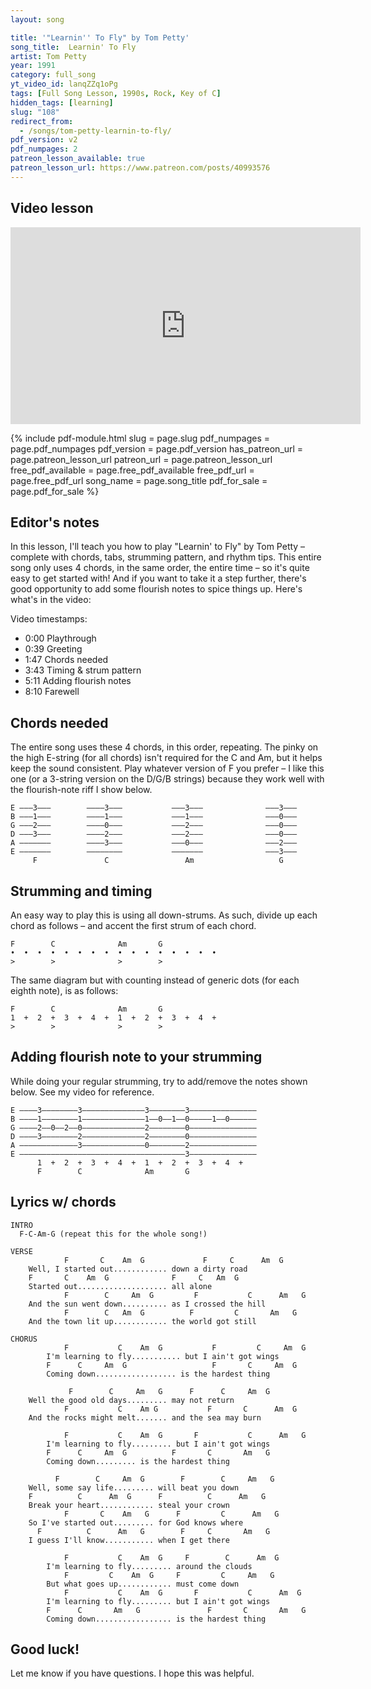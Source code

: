 ```yaml
---
layout: song

title: '"Learnin'' To Fly" by Tom Petty'
song_title:  Learnin' To Fly
artist: Tom Petty
year: 1991
category: full_song
yt_video_id: lanqZZq1oPg
tags: [Full Song Lesson, 1990s, Rock, Key of C]
hidden_tags: [learning]
slug: "108"
redirect_from:
  - /songs/tom-petty-learnin-to-fly/
pdf_version: v2
pdf_numpages: 2
patreon_lesson_available: true
patreon_lesson_url: https://www.patreon.com/posts/40993576
---
```


## Video lesson

<iframe width="560" height="315" src="https://www.youtube.com/embed/lanqZZq1oPg?showinfo=0" frameborder="0" allowfullscreen></iframe>

{% include pdf-module.html slug = page.slug pdf_numpages = page.pdf_numpages pdf_version = page.pdf_version has_patreon_url = page.patreon_lesson_url patreon_url = page.patreon_lesson_url free_pdf_available = page.free_pdf_available free_pdf_url = page.free_pdf_url song_name = page.song_title pdf_for_sale = page.pdf_for_sale %}

## Editor's notes

In this lesson, I'll teach you how to play "Learnin' to Fly" by Tom Petty – complete with chords, tabs, strumming pattern, and rhythm tips. This entire song only uses 4 chords, in the same order, the entire time – so it's quite easy to get started with! And if you want to take it a step further, there's good opportunity to add some flourish notes to spice things up. Here's what's in the video:

Video timestamps:

- 0:00 Playthrough
- 0:39 Greeting
- 1:47 Chords needed
- 3:43 Timing & strum pattern
- 5:11 Adding flourish notes
- 8:10 Farewell

## Chords needed

The entire song uses these 4 chords, in this order, repeating. The pinky on the high E-string (for all chords) isn't required for the C and Am, but it helps keep the sound consistent. Play whatever version of F you prefer – I like this one (or a 3-string version on the D/G/B strings) because they work well with the flourish-note riff I show below.

    E –––3–––        ––––3–––           –––3–––              –––3–––
    B –––1–––        ––––1–––           –––1–––              –––0–––
    G –––2–––        ––––0–––           –––2–––              –––0–––
    D –––3–––        ––––2–––           –––2–––              –––0–––
    A –––––––        ––––3–––           –––0–––              –––2–––
    E –––––––        ––––––––           –––––––              –––3–––
         F               C                 Am                   G   

## Strumming and timing

An easy way to play this is using all down-strums. As such, divide up each chord as follows – and accent the first strum of each chord.

    F        C              Am       G
    •  •  •  •  •  •  •  •  •  •  •  •  •  •  •  •  
    >        >              >        >

The same diagram but with counting instead of generic dots (for each eighth note), is as follows:

    F        C              Am       G
    1  +  2  +  3  +  4  +  1  +  2  +  3  +  4  +  
    >        >              >        >

## Adding flourish note to your strumming

While doing your regular strumming, try to add/remove the notes shown below. See my video for reference.

    E ––––3––––––––3––––––––––––––3––––––––3–––––––––––––––
    B ––––1––––––––1––––––––––––––1––0––1––0–––––1––0––––––
    G ––––2––0––2––0––––––––––––––2––––––––0–––––––––––––––
    D ––––3––––––––2––––––––––––––2––––––––0–––––––––––––––
    A –––––––––––––3––––––––––––––0––––––––2–––––––––––––––
    E –––––––––––––––––––––––––––––––––––––3–––––––––––––––
          1  +  2  +  3  +  4  +  1  +  2  +  3  +  4  +  
          F        C              Am       G

## Lyrics w/ chords

    INTRO
      F-C-Am-G (repeat this for the whole song!)

    VERSE
                F       C    Am  G             F     C      Am  G
        Well, I started out............ down a dirty road
        F       C    Am  G              F     C   Am  G
        Started out.................... all alone
                F        C     Am  G         F           C      Am   G
        And the sun went down.......... as I crossed the hill
                F        C   Am  G          F         C       Am   G
        And the town lit up............ the world got still

    CHORUS
                F           C    Am  G           F         C     Am  G
            I'm learning to fly........... but I ain't got wings
            F      C     Am  G                   F       C     Am  G
            Coming down.................. is the hardest thing

                 F        C     Am   G      F      C     Am  G
        Well the good old days......... may not return
                F           C    Am G           F       C      Am  G    
        And the rocks might melt....... and the sea may burn

                F           C    Am  G       F           C      Am   G
            I'm learning to fly......... but I ain't got wings
            F      C     Am  G          F       C       Am   G
            Coming down......... is the hardest thing

              F        C     Am  G        F        C     Am   G
        Well, some say life......... will beat you down
        F          C      Am  G      F          C      Am   G
        Break your heart............ steal your crown
                F       C    Am   G      F         C      Am   G
        So I've started out......... for God knows where
          F          C      Am   G        F     C       Am   G
        I guess I'll know........... when I get there

                F           C    Am  G     F        C      Am  G
            I'm learning to fly......... around the clouds
                F         C    Am  G     F         C     Am   G
            But what goes up............ must come down
                F           C    Am  G       F           C      Am  G
            I'm learning to fly......... but I ain't got wings
            F      C       Am   G               F       C       Am   G
            Coming down................. is the hardest thing

## Good luck!

Let me know if you have questions. I hope this was helpful.
